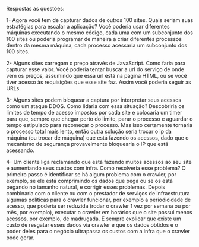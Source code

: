 Respostas às questões:

1- Agora você tem de capturar dados de outros 100 sites. Quais seriam suas estratégias para escalar a aplicação?
Você poderia usar diferentes máquinas executando o mesmo código, cada uma com um subconjunto dos 100 sites ou poderia programar de maneira a criar diferentes processos dentro da mesma máquina, cada processo acessaria um subconjunto dos 100 sites.

2- Alguns sites carregam o preço através de JavaScript. Como faria para capturar esse valor.
Você poderia tentar buscar a url do serviço de onde vem os preços, assumindo que essa url está na página HTML, ou se você tiver acesso às requisições que esse site faz. Assim você poderia seguir as URLs.

3- Alguns sites podem bloquear a captura por interpretar seus acessos como um ataque DDOS. Como lidaria com essa situação?
Descobriria os limites de tempo de acesso impostos por cada site e colocaria um timer para que, sempre que chegar perto do limite, parar o processo e aguardar o tempo estipulado para recomeçar o processo. Mas isso certamente tornaria o processo total mais lento, então outra solução seria trocar o ip da máquina (ou trocar de máquina) que está fazendo os acessos, dado que o mecanismo de segurança provavelmente bloquearia o IP que está acessando.

4- Um cliente liga reclamando que está fazendo muitos acessos ao seu site e aumentando seus custos com infra. Como resolveria esse problema?
O primeiro passo é identificar se há algum problema com o crawler, por exemplo, se ele está comprimindo os dados que pega ou se os está pegando no tamanho natural, e corrigir esses problemas. Depois combinaria com o cliente ou com o prestador de serviços de infraestrutura algumas políticas para o crawler funcionar, por exemplo a periodicidade de acesso, que poderia ser reduzida (rodar o crawler 1 vez por semana ou por mês, por exemplo), executar o crawler em horários que o site possui menos acessos, por exemplo, de madrugada. E sempre explicar que existe um custo de resgatar esses dados via crawler e que os dados obtidos e o poder deles para o negócio ultrapassa os custos com a infra que o crawler pode gerar. 
